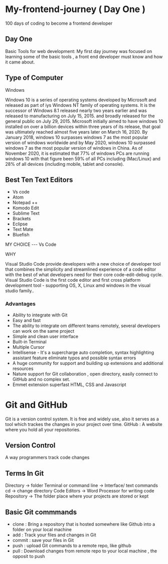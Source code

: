 # My-frontend-journey ( Day One )
100 days of coding to become a frontend developer


## Day One
Basic Tools for web development: My first day journey was focused on learning some of the basic tools , a front end developer must know and how it came about.

## Type of Computer

Windows

Windows 10 is a series of operating systems developed by Microsoft and released as  part of iys Windows NT family of operating systems.
It is the successor of Windows 8.1 released nearly two years earlier and was released to manufacturing on July 15, 2015. and broadly released for the general public on July 29, 2015. Microsoft initially aimed to have windows 10 installed on over a billion devices within three years of its release, that goal was ultimately reached almost five years later on March 16, 2020. By January 2018, windows 10 surpasses windows 7 as the most popular version of windows worldwide and by May 2020, windows 10 surpassed windows 7 as the most popular version of windows in China. As of November 2020, it is estimated that 77% of windows PCs are running windows 10 with that figure been 59% of all PCs including (Mac/Linux) and 28% of all devices (including mobile, tablet and console).

## Best Ten Text Editors 
* Vs code
* Atom
* Notepad ++
* Komodo Edit
* Sublime Text
* Brackets
* Eclipse
* Text Mate
* Bluefish

MY CHOICE --- Vs Code

WHY

Visual Studio Code provide developers with a new choice of developer tool that combines the simplicity and streamlined experience of a code editor with the best  of what developers need for their core code-edit-debug cycle. Visual Studio Code is the first code editor and first cross platform development tool - supporting OS, X, Linux amd windows in the visual studio family..

### Advantages

* Ability to integrate with Git 
* Easy and fast
* The ability to integrate om different teams remotely,  several developers can work on the same project
* Simple and clean user interface
* Built-in Terminal
* Multiple Cursor
* Intellisense - It's a supercharge auto completion, syntax highlighting assistant feature eliminate typos and possible syntax errors
* A huge community for support and building up extensions and additional resources
* Nature support for Git collaboration , open directory, easily connect to GitHub and no complex set.
* Emmet extension superfast HTML, CSS and Javascript




# Git and GitHub
Git is a version control system. It is free and widely use, also it serves as a tool which trackes the changes in your project over time.
GitHub : A website where you hold all your repositories.

## Version Control
A way programmers track code changes

## Terms In Git
Directory ->  folder
Terminal or command line -> Interface/ text commands
cd -> change directory
Code Editors -> Word Processor for writing code
Repository -> The folder place where your projects are stored or kept


##  Basic Git commmands
* clone : Bring a repository that is  hosted somewhere like Github into a folder on your local machine
* add : Track your files and changes in Git
* commit : save your files in Git
* push : upload Git commands to a remote repo, like github
* pull : Download changes from remote repo to your local machine , the opposit to push

